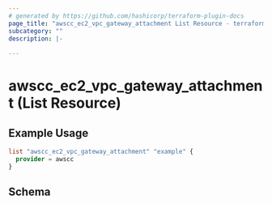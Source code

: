 ```yaml
---
# generated by https://github.com/hashicorp/terraform-plugin-docs
page_title: "awscc_ec2_vpc_gateway_attachment List Resource - terraform-provider-awscc"
subcategory: ""
description: |-
  
---
```


# awscc_ec2_vpc_gateway_attachment (List Resource)



## Example Usage

```terraform
list "awscc_ec2_vpc_gateway_attachment" "example" {
  provider = awscc
}
```

<!-- schema generated by tfplugindocs -->
## Schema
